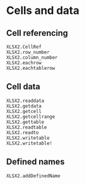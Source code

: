 # Cells and data

## Cell referencing

```@docs
XLSX2.CellRef
XLSX2.row_number
XLSX2.column_number
XLSX2.eachrow
XLSX2.eachtablerow
```

## Cell data

```@docs
XLSX2.readdata
XLSX2.getdata
XLSX2.getcell
XLSX2.getcellrange
XLSX2.gettable
XLSX2.readtable
XLSX2.readto
XLSX2.writetable
XLSX2.writetable!
```

## Defined names

```@docs
XLSX2.addDefinedName
```
